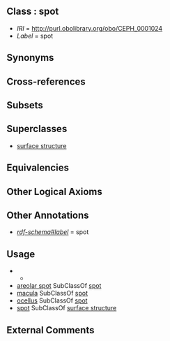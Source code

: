 
## Class : spot

 * *IRI* = http://purl.obolibrary.org/obo/CEPH_0001024
 * *Label* = spot

## Synonyms


## Cross-references


## Subsets


## Superclasses

 * [surface structure](../../UBERON/02/UBERON_0003102.md)

## Equivalencies


## Other Logical Axioms


## Other Annotations

 * *[rdf-schema#label](../../el/rdf-schema#label.md)* = spot

## Usage

 * -
 * [areolar spot](../../CEPH/14/CEPH_0000014.md) SubClassOf [spot](../../CEPH/24/CEPH_0001024.md)
 * [macula](../../CEPH/14/CEPH_0001014.md) SubClassOf [spot](../../CEPH/24/CEPH_0001024.md)
 * [ocellus](../../CEPH/16/CEPH_0001016.md) SubClassOf [spot](../../CEPH/24/CEPH_0001024.md)
 * [spot](../../CEPH/24/CEPH_0001024.md) SubClassOf [surface structure](../../UBERON/02/UBERON_0003102.md)

## External Comments

